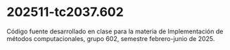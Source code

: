 # 202511-tc2037.602
Código fuente desarrollado en clase para la materia de Implementación de métodos computacionales, grupo 602, semestre febrero-junio de 2025.
